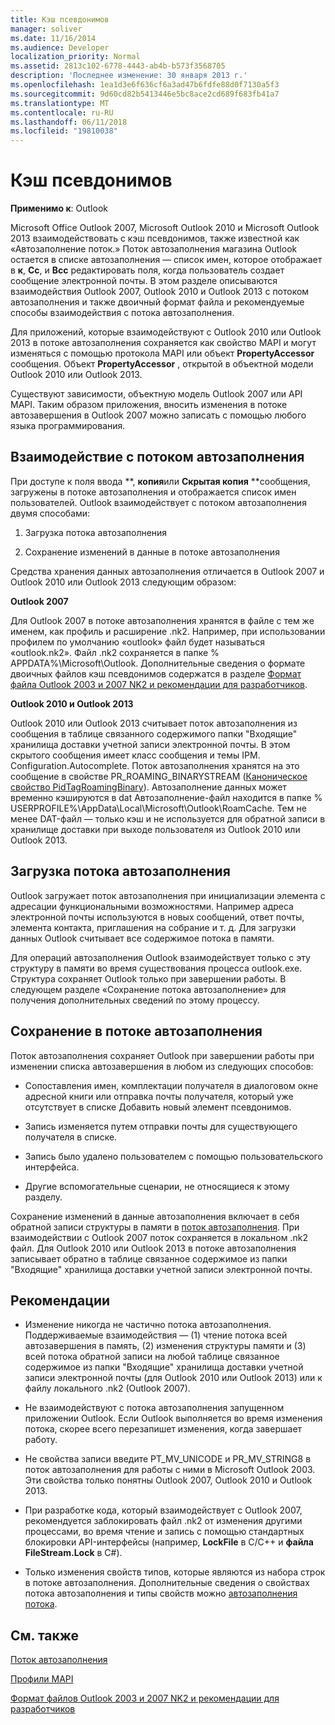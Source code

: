 ```yaml
---
title: Кэш псевдонимов
manager: soliver
ms.date: 11/16/2014
ms.audience: Developer
localization_priority: Normal
ms.assetid: 2813c102-6778-4443-ab4b-b573f3568705
description: 'Последнее изменение: 30 января 2013 г.'
ms.openlocfilehash: 1ea1d3e6f636cf6a3ad47b6fdfe88d0f7130a5f3
ms.sourcegitcommit: 9d60cd82b5413446e5bc8ace2cd689f683fb41a7
ms.translationtype: MT
ms.contentlocale: ru-RU
ms.lasthandoff: 06/11/2018
ms.locfileid: "19810038"
---
```

# <a name="nickname-cache"></a>Кэш псевдонимов

 
  
**Применимо к**: Outlook 
  
Microsoft Office Outlook 2007, Microsoft Outlook 2010 и Microsoft Outlook 2013 взаимодействовать с кэш псевдонимов, также известной как «Автозаполнение поток.» Поток автозаполнения магазина Outlook остается в списке автозаполнения — список имен, которое отображает в **к**, **Cc**, и **Bcc** редактировать поля, когда пользователь создает сообщение электронной почты. В этом разделе описываются взаимодействия Outlook 2007, Outlook 2010 и Outlook 2013 с потоком автозаполнения и также двоичный формат файла и рекомендуемые способы взаимодействия с потока автозаполнения. 
  
Для приложений, которые взаимодействуют с Outlook 2010 или Outlook 2013 в потоке автозаполнения сохраняется как свойство MAPI и могут изменяться с помощью протокола MAPI или объект **PropertyAccessor** сообщения. Объект **PropertyAccessor** , открытой в объектной модели Outlook 2010 или Outlook 2013. 
  
Существуют зависимости, объектную модель Outlook 2007 или API MAPI. Таким образом приложения, вносить изменения в потоке автозавершения в Outlook 2007 можно записать с помощью любого языка программирования.
  
## <a name="interacting-with-the-autocomplete-stream"></a>Взаимодействие с потоком автозаполнения

При доступе к поля ввода **, **копия**или **Скрытая копия** **сообщения, загружены в потоке автозаполнения и отображается список имен пользователей. Outlook взаимодействует с потоком автозаполнения двумя способами: 
  
1. Загрузка потока автозаполнения 
    
2. Сохранение изменений в данные в потоке автозаполнения
    
Средства хранения данных автозаполнения отличается в Outlook 2007 и Outlook 2010 или Outlook 2013 следующим образом: 
  
 **Outlook 2007**
  
Для Outlook 2007 в потоке автозаполнения хранятся в файле с тем же именем, как профиль и расширение .nk2. Например, при использовании профилем по умолчанию «outlook» файл будет называться «outlook.nk2». Файл .nk2 сохраняется в папке % APPDATA%\Microsoft\Outlook. Дополнительные сведения о формате двоичных файлов кэш псевдонимов содержатся в разделе [Формат файла Outlook 2003 и 2007 NK2 и рекомендации для разработчиков](http://portalvhds6gyn3khqwmgzd.blob.core.windows.net/files/NK2/NK2WithBinaryExample.pdf).
  
 **Outlook 2010 и Outlook 2013**
  
Outlook 2010 или Outlook 2013 считывает поток автозаполнения из сообщения в таблице связанного содержимого папки "Входящие" хранилища доставки учетной записи электронной почты. В этом скрытого сообщения имеет класс сообщения и темы IPM. Configuration.Autocomplete. Поток автозаполнения хранятся на это сообщение в свойстве PR_ROAMING_BINARYSTREAM ([Каноническое свойство PidTagRoamingBinary](pidtagroamingbinary-canonical-property.md)). Автозаполнение данных может временно кэшируются в dat Автозаполнение-файл находится в папке % USERPROFILE%\AppData\Local\Microsoft\Outlook\RoamCache. Тем не менее DAT-файл — только кэш и не используется для обратной записи в хранилище доставки при выходе пользователя из Outlook 2010 или Outlook 2013.
  
## <a name="loading-the-autocomplete-stream"></a>Загрузка потока автозаполнения

Outlook загружает поток автозаполнения при инициализации элемента с адресации функциональными возможностями. Например адреса электронной почты используются в новых сообщений, ответ почты, элемента контакта, приглашения на собрание и т. д. Для загрузки данных Outlook считывает все содержимое потока в памяти.
  
Для операций автозаполнения Outlook взаимодействует только с эту структуру в памяти во время существования процесса outlook.exe. Структура сохраняет Outlook только при завершении работы. В следующем разделе «Сохранение потока автозаполнение» для получения дополнительных сведений по этому процессу.
  
## <a name="saving-the-autocomplete-stream"></a>Сохранение в потоке автозаполнения

Поток автозаполнения сохраняет Outlook при завершении работы при изменении списка автозавершения в любом из следующих способов:
  
- Сопоставления имен, комплектации получателя в диалоговом окне адресной книги или отправка почты получателя, который уже отсутствует в списке Добавить новый элемент псевдонимов.
    
- Запись изменяется путем отправки почты для существующего получателя в списке.
    
- Запись было удалено пользователем с помощью пользовательского интерфейса.
    
- Другие вспомогательные сценарии, не относящиеся к этому разделу.
    
Сохранение изменений в данные автозаполнения включает в себя обратной записи структуры в памяти в [поток автозаполнения](autocomplete-stream.md). При взаимодействии с Outlook 2007 поток сохраняется в локальном .nk2 файл. Для Outlook 2010 или Outlook 2013 в потоке автозаполнения записывает обратно в таблице связанное содержимое из папки "Входящие" хранилища доставки учетной записи электронной почты.
  
## <a name="recommendations"></a>Рекомендации

- Изменение никогда не частично потока автозаполнения. Поддерживаемые взаимодействия — (1) чтение потока всей автозавершения в память, (2) изменения структуры памяти и (3) всей потока обратной записи на любой таблице связанное содержимое из папки "Входящие" хранилища доставки учетной записи электронной почты (для Outlook 2010 или Outlook 2013) или к файлу локального .nk2 (Outlook 2007).
    
- Не взаимодействуют с потока автозаполнения запущенном приложении Outlook. Если Outlook выполняется во время изменения потока, скорее всего перезапишет изменения, когда завершает работу.
    
- Не свойства записи введите PT_MV_UNICODE и PR_MV_STRING8 в поток автозаполнения для работы с ними в Microsoft Outlook 2003. Эти свойства только понятны Outlook 2007, Outlook 2010 и Outlook 2013.
    
- При разработке кода, который взаимодействует с Outlook 2007, рекомендуется заблокировать файл .nk2 от изменения другими процессами, во время чтение и запись с помощью стандартных блокировки API-интерфейсы (например, **LockFile** в C/C++ и **файла FileStream.Lock** в C#). 
    
- Только изменения свойств типов, которые являются из набора строк в потоке автозаполнения. Дополнительные сведения о свойствах потока автозаполнения и типы свойств можно [автозаполнения потока](autocomplete-stream.md).
    
## <a name="see-also"></a>См. также



[Поток автозаполнения](autocomplete-stream.md)
  
[Профили MAPI](mapi-profiles.md)


[Формат файлов Outlook 2003 и 2007 NK2 и рекомендации для разработчиков](http://portalvhds6gyn3khqwmgzd.blob.core.windows.net/files/NK2/NK2WithBinaryExample.pdf)

